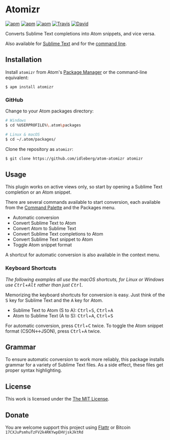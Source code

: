 # Atomizr

[![apm](https://img.shields.io/apm/l/atomizr.svg?style=flat-square)](https://atom.io/packages/atomizr)
[![apm](https://img.shields.io/apm/v/atomizr.svg?style=flat-square)](https://atom.io/packages/atomizr)
[![apm](https://img.shields.io/apm/dm/atomizr.svg?style=flat-square)](https://atom.io/packages/atomizr)
[![Travis](https://img.shields.io/travis/idleberg/atom-atomizr.svg?style=flat-square)](https://travis-ci.org/idleberg/atom-atomizr)
[![David](https://img.shields.io/david/dev/idleberg/atom-atomizr.svg?style=flat-square)](https://david-dm.org/idleberg/atom-atomizr#info=dependencies)

Converts Sublime Text completions into Atom snippets, and vice versa.

Also available for [Sublime Text](https://github.com/idleberg/sublime-atomizr) and for the [command line](https://github.com/idleberg/ruby-atomizr).

## Installation

Install `atomizr` from Atom's [Package Manager](http://flight-manual.atom.io/using-atom/sections/atom-packages/) or the command-line equivalent:

`$ apm install atomizr`

### GitHub

Change to your Atom packages directory:

```bash
# Windows
$ cd %USERPROFILE%\.atom\packages

# Linux & macOS
$ cd ~/.atom/packages/
```

Clone the repository as `atomizr`:

```bash
$ git clone https://github.com/idleberg/atom-atomizr atomizr
```

## Usage

This plugin works on active views only, so start by opening a Sublime Text completion or an Atom snippet.

There are several commands available to start conversion, each available from the [Command Palette](http://flight-manual.atom.io/getting-started/sections/atom-basics/#_command_palette) and the Packages menu.

* Automatic conversion
* Convert Sublime Text to Atom
* Convert Atom to Sublime Text
* Convert Sublime Text completions to Atom
* Convert Sublime Text snippet to Atom
* Toggle Atom snippet format

A shortcut for automatic conversion is also available in the context menu.

### Keyboard Shortcuts

*The following examples all use the macOS shortcuts, for Linux or Windows use <kbd>Ctrl</kbd>+<kbd>Alt</kbd> rather than just <kbd>Ctrl</kbd>.*

Memorizing the keyboard shortcuts for conversion is easy. Just think of the <kbd>S</kbd> key for Sublime Text and the <kbd>A</kbd> key for Atom.

* Sublime Text to Atom (S to A): <kbd>Ctrl</kbd>+<kbd>S</kbd>, <kbd>Ctrl</kbd>+<kbd>A</kbd>
* Atom to Sublime Text (A to S): <kbd>Ctrl</kbd>+<kbd>A</kbd>, <kbd>Ctrl</kbd>+<kbd>S</kbd>

For automatic conversion, press <kbd>Ctrl</kbd>+<kbd>C</kbd> twice. To toggle the Atom snippet format (CSON↔JSON), press <kbd>Ctrl</kbd>+<kbd>A</kbd> twice.

## Grammar

To ensure automatic conversion to work more reliably, this package installs grammar for a variety of Sublime Text files. As a side effect, these files get proper syntax highlighting.

## License

This work is licensed under the [The MIT License](LICENSE.md).

## Donate

You are welcome support this project using [Flattr](https://flattr.com/submit/auto?user_id=idleberg&url=https://github.com/idleberg/atom-atomizr) or Bitcoin `17CXJuPsmhuTzFV2k4RKYwpEHVjskJktRd`
